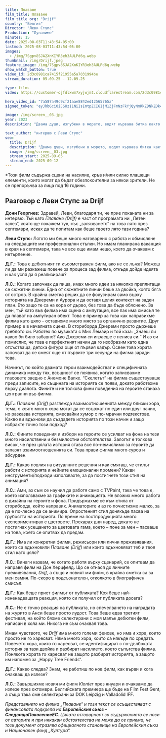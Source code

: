 ```yaml
---
title: Плаване
film_title: Плаване
film_title_org: "Drijf"
country: "Белгия"
Director: "Леви Ступс"
Production: "Лунаниме"
minutes: 15
date: 2025-08-03T11:43:54-05:00
lastmod: 2025-08-03T11:43:54-05:00
images:
  - /img/7Sgpv8SJA2XnKIYR3eh3AULPd6q.webp
thumbnail: /img/Drijf.jpeg
feature_image: /img/7Sgpv8SJA2XnKIYR3eh3AULPd6q.webp
show_watch_button: true
video_id: 2d3c0981ca7415f21955a5a7031994be
stream_duration: 05.09.25 - 12.09.25

type: films
video: https://customer-ojfdlxwm7xyjwjmt.cloudflarestream.com/2d3c0981ca7415f21955a5a7031994be/iframe?preload=true

hero_video_id: "7a587a49c9cf21aae8842ed12565765a"
signed_token: "eyJhbGciOiJSUzI1NiIsImtpZCI6IjM1ZjFmNzFkYjQyNmRkZDNkZDk4NGZjMzdlZTllOGJmIn0.eyJzdWIiOiI3NWQ3NDJiNDE5ZDQyZTA0ZGRhZWQ5OTMxYzhjNWY1MyIsImtpZCI6IjM1ZjFmNzFkYjQyNmRkZDNkZDk4NGZjMzdlZTllOGJmIiwiZXhwIjoiMTc1NzQyNDI2OCIsIm5iZiI6IjE3NTc0MTcwNjgiLCJhY2Nlc3NSdWxlcyI6W3siYWN0aW9uIjoiYWxsb3ciLCJ0eXBlIjoiaXAuZ2VvaXAuY291bnRyeSIsImNvdW50cnkiOlsiQkciXX1dfQ.YQQkwJtpPcFXrmyDkC2ue2254ywAeyG_hbKKHtRvBx1mZjUMbvH08KEhodALcLbob_f8iWN6zs08LY1Q9RSPNlQf44B6L5c9koKZsCw5xspmApT0K_EZ04Fs6rYMsTaNwXoavbSWXFm0PMmWJBWx78WaPO5ow2zbu8OVV-mC6Za5vLtT1YUEAYFxIuuoGWNxahKEiMTJh_lm0STkgDWIkSxMx2967HMm4mRXCvpK36c7slQWpIPcoiupzWALd26jVEHklVCIxFfzjeJFsv-r3a7KeuXqiG6GTgnQrNwCXyLMUlGvgxgwfz2pV5AuiBm60bXx0XrnFJB3GcdSEl4QKA"

image: /img/screen__03.jpg
year: 2023
description: "Двама души, изгубени в морето, водят кървава битка както за оцеляването си, така и за спасяването на връзката си."

text_author: "интервю с Леви Ступс"
seo:
  title: Drijf
  description: "Двама души, изгубени в морето, водят кървава битка както за оцеляването си, така и за спасяването на връзката си."
  image: /img/screen__03.jpg
  stream_start: 2025-09-05
  stream_end: 2025-09-12
---
```

*Този филм съдържа сцени на насилие, кръв и/или силно плашещи елементи, които могат да бъдат обезпокоителни за някои зрители. Не се препоръчва за лица под 16 години.

## Разговор с Леви Ступс за Drijf

**Дони Георгиев:** Здравей, Леви, благодаря ти, че прие поканата ни за интервю. Тъй като _Плаване (Drijf)_ е част от програмата ни „Летен залез“, която ще покажем тук, със „залязването“ на това лято през септември, исках да те попитам как беше твоето лято тази година?

**Леви Ступс:** Лятото ми беше много натоварено с работа и обмисляне на следващите ми професионални стъпки. Но имам планирана ваканция в края на септември, така че все още имам нещо, което да очаквам с нетърпение.

**Д.Г.:** Това е дебютният ти късометражен филм, ако не се лъжа? Можеш ли да ми разкажеш повече за процеса зад филма, откъде дойде идеята и как успя да я реализираш?

**Л.С.:** Когато започнах да пиша, имах много идеи за няколко преплитащи се сюжетни линии. Една от сюжетните линии беше за двойка, която бяга от остров. В крайна сметка реших да се фокусирам само върху историята на Джереми и Аурора и да оставя целия контекст на заден план. Ето защо те са на кора от дърво, без това да бъде обяснено. За мен, тъй като във филма има сцена с ампутация, все пак има смисъл те да плават на ампутиран обект. Това е пример за това как направихме филма като цяло – оставихме много място за органично развитие. Друг пример е в началната сцена. В сториборда Джереми просто държеше греблото си. Работех по музиката с Мик Лемаир и той каза: „Знаеш ли какво би било забавно? Ако Джереми си играеше с пениса си.“ И аз си помислих, че това е перфектният начин да го изобразим като една отсъстваща, детска фигура още от първия кадър. Освен това хората започват да се смеят още от първите три секунди на филма заради това.

Начинът, по който двамата герои взаимодействат и специфичната динамика между тях, всъщност се появиха, когато записвахме гласовете заедно с Анемоне Валке. “Скелетът” на филма съществуваше преди записите, но същината на историята се появи, докато работехме върху диалога. Фините и не толкова фини поведения на героите станаха централни във филма.

**Д.Г.:** _Плаване (Drijf)_ разглежда взаимоотношенията между близки хора, тема, с която много хора могат да се свържат по един или друг начин, но разказва историята, смесвайки хумор с по-мрачни подтекстове. Какво ви вдъхнови да създадете историята по този начин и защо избрахте точно този подход?

**Л.С.:** Фините поведения и избори на героите се усилват на фона на тези много насилствени и безмилостни обстоятелства. Залогът е толкова висок, че през цялата история става все по-немислимо за героите да запазят взаимоотношенията си. Това прави филма много суров и абсурден.

**Д.Г.:** Какво повлия на визуалните решения и как смяташ, че стилът работи с историята и нейните емоционални промени? Какви инструменти/подходи използвахте, за да постигнете този стил на анимация?

**Л.С.:** Ами, аз съм се научил да работя само с TVPaint, така че това е, което използвахме за графиките и анимацията. Не вложих много работа в дизайна на героите и фона. Придържахме се към стила от сториборда, който направих. Аниматорите и аз го почистихме малко, за да е по-лесно да се анимира. Опростеният стил донякъде пасва на грубостта на историята. По време на постпродукцията много експериментирах с цветовете. Прекарах дни наред, докато не постигнах усещането за цветовата гама, което – поне за мен – пасваше на това, което се опитвах да предам.

**Д.Г.:** Има ли конкретни филми, режисьори или лични преживявания, които са вдъхновили _Плаване (Drijf)_ или които вдъхновяват теб и твоя стил като цяло?

**Л.С.:** Винаги казвам, че когато работя върху сценарий, се опитвам да направя филм на Дон Херцфелд. Що се отнася до личните преживявания, _Drijf_, а също и новият ми филм, в крайна сметка са за мен самия. По-скоро в подсъзнателен, отколкото в биографичен смисъл.

**Д.Г.:** Как беше приет филмът от публиката? Коя беше най-изненадващата реакция, която си получил от публиката досега?

**Л.С.:** Не е точно реакция на публиката, но спечелването на наградата на журито в Анси беше просто лудост. Това беше едва третият фестивал, на който бяхме селектирани с моя малък дебютен филм, написан в хола ми. Никога не съм очаквал това.

Имам чувството, че _Drijf_ има много големи фенове, но има и хора, които просто не го харесват. Няма много хора, които са някъде по средата. Повечето хора, които го харесват, се идентифицират с по-дълбоката история за тази двойка и разбират насилието, което съпътства филма. Понякога хората го харесват не защото разбират историята, а защото им напомня за „Happy Tree Friends“.

**Д.Г.:** Какво следва? Знам, че работиш по нов филм, как върви и кога очакваш да излезе?

**Л.С.:** Завършихме новия ми филм _Klonter_ през януари и очакваме да излезе през октомври. Белгийската премиера ще бъде на Film Fest Gent, а също така сме селектирани за DOK Leipzig и Valladolid IFF.

_Представянето на филма „Плаване“ и този текст се осъществяват с финансовата подкрепа на **Европейския съюз – СледващоПоколениеЕС**. Цялата отговорност за съдържанието се носи от авторите и при никакви обстоятелства не може да се приема, че този документ отразява официалното становище на Европейския съюз и Национален фонд „Култура“._

